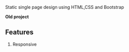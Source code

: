 Static single page design using HTML,CSS and Bootstrap <br>

**Old project** <br>

## Features 
1. Responsive

<br>
